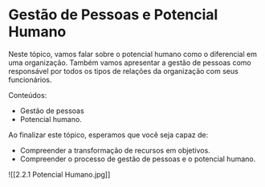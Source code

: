 # Gestão de Pessoas e Potencial Humano

Neste tópico, vamos falar sobre o potencial humano como o diferencial em uma organização. Também vamos apresentar a gestão de pessoas como responsável por todos os tipos de relações da organização com seus funcionários.

Conteúdos:

- Gestão de pessoas
- Potencial humano.

Ao finalizar este tópico, esperamos que você seja capaz de:

- Compreender a transformação de recursos em objetivos.
- Compreender o processo de gestão de pessoas e o potencial humano.

![[2.2.1 Potencial Humano.jpg]]